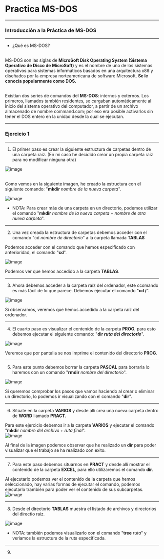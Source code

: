 # **Practica MS-DOS**
___
### **Introducción a la Práctica de MS-DOS**
___

- ¿Qué es MS-DOS?

<br> MS-DOS son las siglas de **MicroSoft Disk Operating System (Sistema Operativo de Disco de MicroSoft)** y es el nombre de uno de los sistemas operativos para sistemas informáticos basados en una arquitectura x86 y diseñados por la empresa norteamericana de software Microsoft. **Se le conocía popularmente como DOS.**

<br> Existían dos series de comandos del **MS-DOS**: internos y externos. Los primeros, llamados también residentes, se cargaban automáticamente al inicio del sistema operativo del computador, a partir de un archivo almacenado de nombre command.com; por eso era posible activarlos sin tener el DOS entero en la unidad desde la cual se ejecutan.

___

### **Ejercicio 1**
___

1. El primer paso es crear la siguiente estructura de carpetas dentro de una carpeta raíz. (En mi caso he decidido crear un propia carpeta raíz para no modificar ninguna otra)

![image](https://user-images.githubusercontent.com/98842240/160415251-70d23087-fb2d-4394-be51-e59461e581c6.png)

<br> Como vemos en la siguiente imagen, he creado la estructura con el siguiente comando: "**mkdir** *nombre de la nueva carpeta*".

![image](https://user-images.githubusercontent.com/98842240/160417077-9d90fbff-5f97-458d-8b81-aa18694314fa.png)

- NOTA: Para crear más de una carpeta en un directorio, podemos utilizar el comando "**mkdir** *nombre de la nueva carpeta* + *nombre de otra nueva carpeta*".
___
2. Una vez creada la estructura de carpetas debemos acceder con el comando "cd *nombre de directorio*" a la carpeta llamada **TABLAS**

Podemos acceder con el comando que hemos especificado con anterioridad, el comando "**cd**".

![image](https://user-images.githubusercontent.com/98842240/160418629-8c0a499f-1572-4745-bc75-e3701ac36dea.png)

Podemos ver que hemos accedido a la carpeta **TABLAS**.
___
3. Ahora debemos acceder a la carpeta raíz del ordenador, este ccomando es más fácil de lo que parece. Debemos ejecutar el comando "**cd /**".

![image](https://user-images.githubusercontent.com/98842240/160419548-1b5afa6a-97f3-4c56-846d-31a13d080631.png)

Si observamos, veremos que hemos accedido a la carpeta raíz del ordenador.
___
4. El cuarto paso es visualizar el contenido de la carpeta **PROG**, para esto debemos ejecutar el siguiente comando: "**dir *ruta del directorio***".

![image](https://user-images.githubusercontent.com/98842240/160420679-09fae9c5-d3bc-45e2-ada3-cdafe299c9b3.png)

Veremos que por pantalla se nos imprime el contenido del directorio **PROG**.
___
5. Para este punto debemos borrar la carpeta **PASCAL** para borrarla lo haremos con un comando "**rmdir** *nombre del directorio*".

![image](https://user-images.githubusercontent.com/98842240/160432745-ffb90e4c-1bee-4fbf-b596-8e7c191bddbc.png)

Si queremos comprobar los pasos que vamos haciendo al crear o eliminar un directorio, lo podemos ir visualizando con el comando "**dir**".
___
6. Sitúate en la carpeta **VARIOS** y desde allí crea una nueva carpeta dentro de **WORD** llamado **PRACT**.

Para este ejercicio debemos ir a la carpeta **VARIOS** y ejecutar el comando "**mkdir** *nombre del archivo* + *ruta final*".
<br>
![image](https://user-images.githubusercontent.com/98842240/160435111-983a9045-31e6-463c-848d-7828148f4722.png)

Al final de la imagen podemos observar que he realizado un **dir** para poder visualizar que el trabajo se ha realizado con exito.
___
7. Para este paso debemos situarnos en **PRACT** y desde allí mostrar el contenido de la carpeta **EXCEL**, para ello utilizaremos el comando **dir**.

Al ejecutarlo podemos ver el contenido de la carpeta que hemos seleccionado, hay varias formas de ejecutar el comando, podemos ejecutarlo trambién para poder ver el contenido de sus subcarpetas.
<br>
![image](https://user-images.githubusercontent.com/98842240/160451110-581912ce-65ca-48fc-99c3-a00e06437189.png)

___
8. Desde el directorio **TABLAS** muestra el listado de archivos y directorios del directio raíz.

![image](https://user-images.githubusercontent.com/98842240/160455722-d8f0173f-7ce4-47d5-803c-c9dc3edcc89f.png)

- NOTA: también podemos visualizarlo con el comando "**tree** *ruta*" y veriamos la estructura de la ruta especificada.
___
9. 
